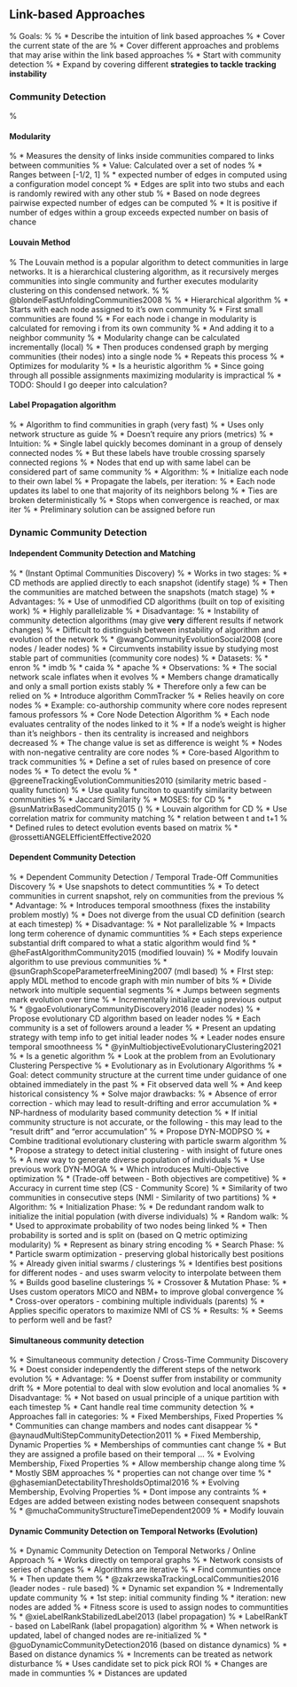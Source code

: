 ## Link-based Approaches

% Goals:
% 
% * Describe the intuition of link based approaches
% * Cover the current state of the are
% * Cover different approaches and problems that may arise within the link based approaches
% * Start with community detection
% * Expand by covering different **strategies to tackle tracking instability**



### Community Detection

% 



#### Modularity

% * Measures the density of links inside communities compared to links between communities
% * Value: Calculated over a set of nodes
%   * Ranges between [-1/2, 1]
%   * expected number of edges in computed using a configuration model concept
%     * Edges are split into two stubs and each is randomly rewired with any other stub
%     * Based on node degrees pairwise expected number of edges can be computed
%   * It is positive if number of edges within a group exceeds expected number on basis of chance

#### Louvain Method

% The Louvain method is a popular algorithm to detect communities in large networks. It is a hierarchical clustering algorithm, as it recursively merges communities into single community and further executes modularity clustering on this condensed network.
% 
% @blondelFastUnfoldingCommunities2008
% 
% * Hierarchical algorithm
%   * Starts with each node assigned to it’s own community
%   * First small communities are found
%     * For each node i change in modularity is calculated for removing i from its own community
%     * And adding it to a neighbor community
%     * Modularity change can be calculated incrementally (local)
%   * Then produces condensed graph by merging communities (their nodes) into a single node
%   * Repeats this process
% * Optimizes for modularity
%   * Is a heuristic algorithm
%     * Since going through all possible assignments maximizing modularity is impractical
% * TODO: Should I go deeper into calculation?



#### Label Propagation algorithm

% * Algorithm to find communities in graph (very fast)
%   * Uses only network structure as guide
%   * Doesn’t require any priors (metrics)
%   * Intuition:
%     * Single label quickly becomes dominant in a group of densely connected nodes
%     * But these labels have trouble crossing sparsely connected regions
%     * Nodes that end up with same label can be considered part of same community
%   * Algorithm:
%     * Initialize each node to their own label
%     * Propagate the labels, per iteration:
%       * Each node updates its label to one that majority of its neighbors belong
%       * Ties are broken deterministically
%     * Stops when convergence is reached, or max iter
%   * Preliminary solution can be assigned before run



### Dynamic Community Detection

#### Independent Community Detection and Matching

% * (Instant Optimal Communities Discovery)
%   * Works in two stages:
%     * CD methods are applied directly to each snapshot (identify stage)
%     * Then the communities are matched between the snapshots (match stage)
%   * Advantages:
%     * Use of unmodified CD algorithms (built on top of exisiting work)
%     * Highly parallelizable
%   * Disadvantage:
%     * Instability of community detection algorithms (may give **very** different results if network changes)
%     * Difficult to distinguish between instability of algorithm and evolution of the network
% * @wangCommunityEvolutionSocial2008 (core nodes / leader nodes)
%   * Circumvents instability issue by studying most stable part of communities (community core nodes)
%   * Datasets:
%     * enron
%     * imdb
%     * caida
%     * apache
%   * Observations:
%     * The social network scale inflates when it evolves
%     * Members change dramatically and only a small portion exists stably
%       * Therefore only a few can be relied on
%   * Introduce algorithm CommTracker
%     * Relies heavily on core nodes
%     * Example: co-authorship community where core nodes represent famous professors
%     * Core Node Detection Algorithm
%       * Each node evaluates centrality of the nodes linked to it
%       * If a node’s weight is higher than it’s neighbors - then its centrality is increased and neighbors decreased
%         * The change value is set as difference is weight
%       * Nodes with non-negative centrality are core nodes
%     * Core-based Algorithm to track communities
%       * Define a set of rules based on presence of core nodes
%       * To detect the evolu
% * @greeneTrackingEvolutionCommunities2010 (similarity metric based - quality function)
%   * Use quality funciton to quantify similarity between communities
%   * Jaccard Similarity
%   * MOSES: for CD
% * @sunMatrixBasedCommunity2015 ()
%   * Louvain algorithm for CD
%   * Use correlation matrix for community matching
%     * relation between t and t+1
%   * Defined rules to detect evolution events based on matrix
% * @rossettiANGELEfficientEffective2020



#### Dependent Community Detection

% * Dependent Community Detection / Temporal Trade-Off Communities Discovery
%   * Use snapshots to detect communtities
%   * To detect communities in current snapshot, rely on communities from the previous
%   * Advantage:
%     * Introduces temporal smoothness (fixes the instability problem mostly)
%     * Does not diverge from the usual CD definition (search at each timestep)
%   * Disadvantage:
%     * Not parallelizable
%     * Impacts long term coherence of dynamic communtities
%     * Each steps experience substantial drift compared to what a static algorithm would find
% * @heFastAlgorithmCommunity2015 (modified louvain)
%   * Modify louvain algorithm to use previous communities
% * @sunGraphScopeParameterfreeMining2007 (mdl based)
%   * FIrst step: apply MDL method to encode graph with min number of bits
%   * Divide network into multiple sequential segments
%     * Jumps between segments mark evolution over time
%   * Incrementally initialize using previous output
% * @gaoEvolutionaryCommunityDiscovery2016 (leader nodes)
%   * Propose evolutionary CD algorithm based on leader nodes
%   * Each community is a set of followers around a leader
%   * Present an updating strategy with temp info to get initial leader nodes
%   * Leader nodes ensure temporal smoothneess
% * @yinMultiobjectiveEvolutionaryClustering2021
%   * Is a genetic algorithm
%   * Look at the problem from an Evolutionary Clustering Perspective
%     * Evolutionary as in Evolutionary Algorithms
%     * Goal: detect community structure at the current time under guidance of one obtained immediately in the past
%       * Fit observed data well
%       * And keep historical consistency
%   * Solve major drawbacks:
%     * Absence of error correction - which may lead to result-drifting and error accumulation
%     * NP-hardness of modularity based community detection
%     * If initial community structure is not accurate, or the following - this may lead to the “result drift” and “error accumulation”
%   * Propose DYN-MODPSO
%     * Combine traditional evolutionary clustering with particle swarm algorithm
%     * Propose a strategy to detect initial clustering - with insight of future ones
%     * A new way to generate diverse population of individuals
%   * Use previous work DYN-MOGA
%     * Which introduces Multi-Objective optimization
%       * (Trade-off between - Both objectives are competitive)
%       * Accuracy in current time step (CS - Community Score)
%       * Similarity of two communities in consecutive steps (NMI - Similarity of two partitions)
%   * Algorithm:
%     * Initialization Phase:
%       * De redundant random walk to initialize the initial population (with diverse individuals)
%       * Random walk:
%         * Used to approximate probability of two nodes being linked
%         * Then probability is sorted and is split on (based on Q metric optimizing modularity)
%       * Represent as binary string encoding
%     * Search Phase:
%       * Particle swarm optimization - preserving global historically best positions
%         * Already given initial swarms / clusterings
%         * Identifies best positions for different nodes - and uses swarm velocity to interpolate between them
%       * Builds good baseline clusterings
%     * Crossover & Mutation Phase:
%       * Uses custom operators MICO and NBM+ to improve global convergence
%         * Cross-over operators - combining multiple individuals (parents)
%       * Applies specific operators to maximize NMI of CS
%   * Results:
%     * Seems to perform well and be fast?



#### Simultaneous community detection

% * Simultaneous community detection / Cross-Time Community Discovery
%   * Doest consider independently the different steps of the network evolution
%   * Advantage:
%     * Doenst suffer from instability or community drift
%     * More potential to deal with slow evolution and local anomalies
%   * Disadvantage:
%     * Not based on usual principle of a unique partition with each timestep
%     * Cant handle real time community detection
%   * Approaches fall in categories:
%     * Fixed Memberships, Fixed Properties
%       * Communities can change mambers and nodes cant disappear
%       * @aynaudMultiStepCommunityDetection2011
%     * Fixed Membership, Dynamic Properties
%       * Memberships of communties cant change
%       * But they are assigned a profile based on their temporal …
%     * Evolving Membership, Fixed Properties
%       * Allow membership change along time
%       * Mostly SBM approaches
%         * properties can not change over time
%       * @ghasemianDetectabilityThresholdsOptimal2016
%     * Evolving Membership, Evolving Properties
%       * Dont impose any contraints
%       * Edges are added between existing nodes between consequent snapshots
%       * @muchaCommunityStructureTimeDependent2009
%         * Modify louvain



#### Dynamic Community Detection on Temporal Networks (Evolution)

% * Dynamic Community Detection on Temporal Networks / Online Approach
%   * Works directly on temporal graphs
%   * Network consists of series of changes
%   * Algorithms are iterative
%     * Find communties once
%     * Then update them
% * @zakrzewskaTrackingLocalCommunities2016 (leader nodes - rule based)
%   * Dynamic set expandion
%   * Indrementally update community
%     * 1st step: initial community finding
%     * iteration: new nodes are added
%     * Fitness score is used to assign nodes to communtities
% * @xieLabelRankStabilizedLabel2013 (label propagation)
%   * LabelRankT - based on LabelRank (label propagation) algorithm
%   * When network is updated, label of changed nodes are re-initialized
% * @guoDynamicCommunityDetection2016 (based on distance dynamics)
%   * Based on distance dynamics
%   * Increments can be treated as network disturbance
%   * Uses candidate set to pick pick ROI
%     * Changes are made in communties
%     * Distances are updated
